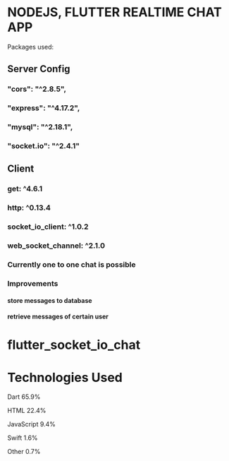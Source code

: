 # NODEJS, FLUTTER REALTIME CHAT APP

Packages used:

## Server Config

### "cors": "^2.8.5",

### "express": "^4.17.2",

### "mysql": "^2.18.1",

### "socket.io": "^2.4.1"

## Client

### get: ^4.6.1

### http: ^0.13.4

### socket_io_client: ^1.0.2

### web_socket_channel: ^2.1.0

### Currently one to one chat is possible

### Improvements

#### store messages to database

#### retrieve messages of certain user
# flutter_socket_io_chat

# Technologies Used

Dart
65.9%
 
HTML
22.4%
 
JavaScript
9.4%
 
Swift
1.6%
 
Other
0.7%
